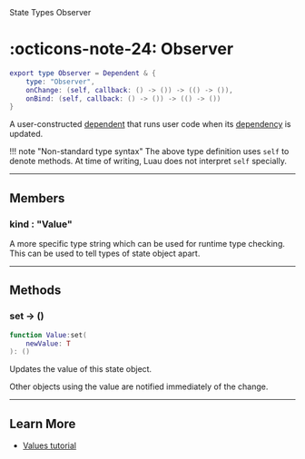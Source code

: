 <nav class="fusiondoc-api-breadcrumbs">
	<span>State</span>
	<span>Types</span>
	<span>Observer</span>
</nav>

<h1 class="fusiondoc-api-header" markdown>
	<span class="fusiondoc-api-icon" markdown>:octicons-note-24:</span>
	<span class="fusiondoc-api-name">Observer</span>
</h1>

```Lua
export type Observer = Dependent & {
	type: "Observer",
	onChange: (self, callback: () -> ()) -> (() -> ()),
	onBind: (self, callback: () -> ()) -> (() -> ())
}
```

A user-constructed [dependent](../dependent) that runs user code when its
[dependency](../dependency) is updated.

!!! note "Non-standard type syntax"
	The above type definition uses `self` to denote methods. At time of writing,
	Luau does not interpret `self` specially.

-----

## Members

<h3 markdown>
	kind
	<span class="fusiondoc-api-type">
		: "Value"
	</span>
</h3>

A more specific type string which can be used for runtime type checking. This
can be used to tell types of state object apart.

-----

## Methods

<h3 markdown>
	set
	<span class="fusiondoc-api-type">
		-> ()
	</span>
</h3>

```Lua
function Value:set(
	newValue: T
): ()
```

Updates the value of this state object.

Other objects using the value are notified immediately of the change.

-----

## Learn More

- [Values tutorial](../../../../tutorials/fundamentals/values)